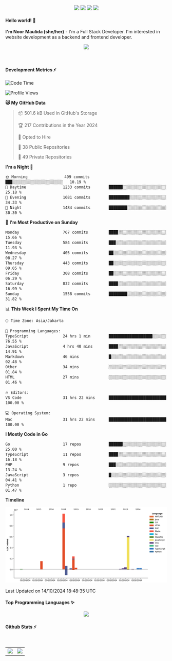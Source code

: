 <p align="center">
  <img src="https://dev.discordprofiles.me/badge/status/814439552055771206?simple=true">
  <img src="https://dev.discordprofiles.me/badge/playing/814439552055771206">
  <img src="https://dev.discordprofiles.me/badge/vscode/814439552055771206">
  <img src="https://dev.discordprofiles.me/badge/spotify/814439552055771206">
</p>

#### Hello world! 👋
**I'm Noor Maulida (she/her)** - I'm a Full Stack Developer. I'm interested in website development as a backend and frontend developer.

<p align="center">
  <img src="https://skillicons.dev/icons?i=go,laravel,nodejs,vue,express,ruby,python,mongodb,docker,aws,gcp" />
</p>
<br>

#### Development Metrics ⚡
<!--START_SECTION:waka-->
![Code Time](http://img.shields.io/badge/Code%20Time-613%20hrs%206%20mins-blue)

![Profile Views](http://img.shields.io/badge/Profile%20Views-0-blue)

**🐱 My GitHub Data** 

> 📦 501.6 kB Used in GitHub's Storage 
 > 
> 🏆 217 Contributions in the Year 2024
 > 
> 💼 Opted to Hire
 > 
> 📜 38 Public Repositories 
 > 
> 🔑 49 Private Repositories 
 > 
**I'm a Night 🦉** 

```text
🌞 Morning                499 commits         ███░░░░░░░░░░░░░░░░░░░░░░   10.19 % 
🌆 Daytime                1233 commits        ██████░░░░░░░░░░░░░░░░░░░   25.18 % 
🌃 Evening                1681 commits        █████████░░░░░░░░░░░░░░░░   34.33 % 
🌙 Night                  1484 commits        ████████░░░░░░░░░░░░░░░░░   30.30 % 
```
📅 **I'm Most Productive on Sunday** 

```text
Monday                   767 commits         ████░░░░░░░░░░░░░░░░░░░░░   15.66 % 
Tuesday                  584 commits         ███░░░░░░░░░░░░░░░░░░░░░░   11.93 % 
Wednesday                405 commits         ██░░░░░░░░░░░░░░░░░░░░░░░   08.27 % 
Thursday                 443 commits         ██░░░░░░░░░░░░░░░░░░░░░░░   09.05 % 
Friday                   308 commits         ██░░░░░░░░░░░░░░░░░░░░░░░   06.29 % 
Saturday                 832 commits         ████░░░░░░░░░░░░░░░░░░░░░   16.99 % 
Sunday                   1558 commits        ████████░░░░░░░░░░░░░░░░░   31.82 % 
```


📊 **This Week I Spent My Time On** 

```text
🕑︎ Time Zone: Asia/Jakarta

💬 Programming Languages: 
TypeScript               24 hrs 1 min        ███████████████████░░░░░░   76.55 % 
JavaScript               4 hrs 40 mins       ████░░░░░░░░░░░░░░░░░░░░░   14.91 % 
Markdown                 46 mins             █░░░░░░░░░░░░░░░░░░░░░░░░   02.48 % 
Other                    34 mins             ░░░░░░░░░░░░░░░░░░░░░░░░░   01.84 % 
HTML                     27 mins             ░░░░░░░░░░░░░░░░░░░░░░░░░   01.46 % 

🔥 Editors: 
VS Code                  31 hrs 22 mins      █████████████████████████   100.00 % 

💻 Operating System: 
Mac                      31 hrs 22 mins      █████████████████████████   100.00 % 
```

**I Mostly Code in Go** 

```text
Go                       17 repos            ██████░░░░░░░░░░░░░░░░░░░   25.00 % 
TypeScript               11 repos            ████░░░░░░░░░░░░░░░░░░░░░   16.18 % 
PHP                      9 repos             ███░░░░░░░░░░░░░░░░░░░░░░   13.24 % 
JavaScript               3 repos             █░░░░░░░░░░░░░░░░░░░░░░░░   04.41 % 
Python                   1 repo              ░░░░░░░░░░░░░░░░░░░░░░░░░   01.47 % 
```



**Timeline**

![Lines of Code chart](https://raw.githubusercontent.com/noormaulida/noormaulida/main/assets/bar_graph.png)


 Last Updated on 14/10/2024 18:48:35 UTC
<!--END_SECTION:waka-->

#### Top Programming Languages ✨
<p align="center">
  <img src="https://api.githubtrends.io/user/svg/noormaulida/langs?time_range=one_year&include_private=true&compact=true&theme=dark" />
</p>

#### Github Stats ⚡
<p align="center">
  <table>
    <tr>
      <td>
        <img src="https://github-readme-streak-stats.herokuapp.com?user=noormaulida&theme=react&hide_border=true&mode=weekly" height="180" />
      </td>
      <td>
        <img src="https://github-readme-stats.vercel.app/api?username=noormaulida&theme=react&count_private=true&hide_border=true&line_height=20" height="180"/>
      </td>
    </tr>
</p>
<br>
